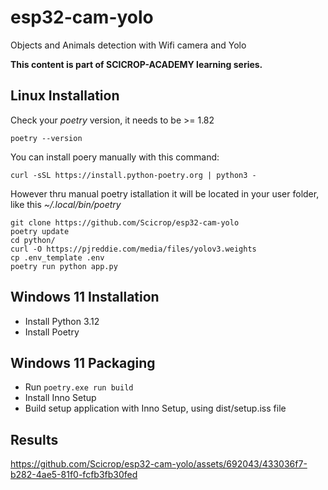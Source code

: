 # esp32-cam-yolo
Objects and Animals detection with Wifi camera and Yolo

**This content is part of SCICROP-ACADEMY learning series.**

## Linux Installation

Check your *poetry* version, it needs to be >= 1.82

`poetry --version`

You can install poery manually with this command:

```
curl -sSL https://install.python-poetry.org | python3 -
```
However thru manual poetry istallation it will be located in your user folder, like this *~/.local/bin/poetry*

```
git clone https://github.com/Scicrop/esp32-cam-yolo
poetry update
cd python/
curl -O https://pjreddie.com/media/files/yolov3.weights
cp .env_template .env
poetry run python app.py

```
## Windows 11 Installation
- Install Python 3.12
- Install Poetry

## Windows 11 Packaging
- Run `poetry.exe run build`
- Install Inno Setup
- Build setup application with Inno Setup, using dist/setup.iss file

## Results
https://github.com/Scicrop/esp32-cam-yolo/assets/692043/433036f7-b282-4ae5-81f0-fcfb3fb30fed


